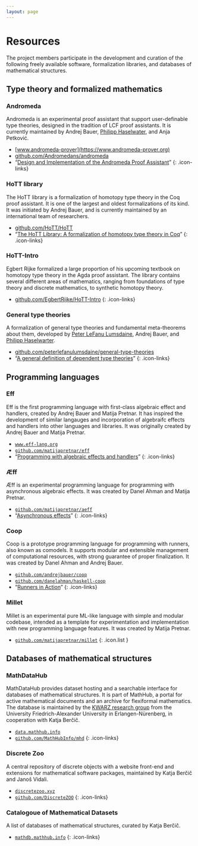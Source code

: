 ```yaml
---
layout: page
---
```


# Resources

The project members participate in the development and curation of the following freely available software,
formalization libraries, and databases of mathematical structures.

## Type theory and formalized mathematics

### Andromeda

Andromeda is an experimental proof assistant that support user-definable type theories, designed in the tradition of LCF proof assistants. It is currently maintained by Andrej Bauer, [Philipp Haselwater](https://haselwarter.org), and Anja Petković.

* <i class="fas fa-home"></i> [www.andromeda-prover](https://www.andromeda-prover.org)
* <i class="fab fa-github"></i> [github.com/Andromedans/andromeda](https://github.com/Andromedans/andromeda)
* <i class="fas fa-sm fa-scroll"></i> “[Design and Implementation of the Andromeda Proof Assistant](https://arxiv.org/abs/1802.06217v1)”
{: .icon-links}

### HoTT library

The HoTT library is a formalization of homotopy type theory in the Coq proof assistant. It is one of the largest and oldest formalizations of its kind. It was initiated by Andrej Bauer, and is currently maintained by an international team of researchers.

* <i class="fab fa-github"></i> [github.com/HoTT/HoTT](https://github.com/HoTT/HoTT)
* <i class="fas fa-sm fa-scroll"></i> “[The HoTT Library: A formalization of homotopy type theory in Coq](https://arxiv.org/abs/1610.04591)”
{: .icon-links}


### HoTT-Intro

Egbert Rijke formalized a large proportion of his upcoming textbook on homotopy type theory in the Agda proof assistant.
The library contains several different areas of mathematics, ranging from foundations of type theory and discrete
mathematics, to synthetic homotopy theory.

* <i class="fab fa-github"></i> [github.com/EgbertRijke/HoTT-Intro](https://github.com/EgbertRijke/HoTT-Intro)
{: .icon-links}

### General type theories

A formalization of general type theories and fundamental meta-theorems about them, developed by [Peter LeFanu Lumsdaine](http://peterlefanulumsdaine.com), Andrej Bauer, and [Philipp Haselwarter](https://haselwarter.org).

* <i class="fab fa-github"></i> [github.com/peterlefanulumsdaine/general-type-theories](https://github.com/peterlefanulumsdaine/general-type-theories)
* <i class="fas fa-sm fa-scroll"></i> “[A general definition of dependent type theories](https://arxiv.org/abs/2009.05539)”
{: .icon-links}


## Programming languages

### Eff

Eff is the first programming language with first-class algebraic effect and handlers, created by Andrej Bauer and Matija Pretnar. It has inspired the development of similar langauges and incorporation of algebraifc effects and handlers into other languages and libraries. It was originally created by Andrej Bauer and Matija Pretnar.

* <i class="fas fa-home"></i> [`www.eff-lang.org`](https://www.eff-lang.org)<br>
* <i class="fab fa-github"></i> [`github.com/matijapretnar/eff`](https://github.com/matijapretnar/eff)<br>
* <i class="fas fa-sm fa-scroll"></i> “[Programming with algebraic effects and handlers](https://doi.org/10.1016/j.jlamp.2014.02.001)”
{: .icon-links}


### Æff

Æff is an experimental programming language for programming with asynchronous algebraic effects. It was created by Danel Ahman and Matija Pretnar.

* <i class="fab fa-github"></i> [`github.com/matijapretnar/aeff`](https://github.com/matijapretnar/aeff)
* <i class="fas fa-sm fa-scroll"></i> “[Asynchronous effects](https://doi.org/10.1145/3434305)”
{: .icon-links}

### Coop

Coop is a prototype programming language for programming with runners, also known as comodels. It supports modular and extensible management of computational resources, with strong guarantee of proper finalization. It was created by Danel Ahman and Andrej Bauer.

* <i class="fab fa-github"></i> [`github.com/andrejbauer/coop`](https://github.com/andrejbauer/coop)
* <i class="fab fa-github"></i> [`github.com/danelahman/haskell-coop`](https://github.com/danelahman/haskell-coop)
* <i class="fas fa-sm fa-scroll"></i> “[Runners in Action](https://doi.org/10.1007/978-3-030-44914-8_2)”
{: .icon-links}

### Millet

Millet is an experimental pure ML-like language with simple and modular codebase, intended as a template for experimentation and implementation with new programming language features. It was created by Matija Pretnar.

* <i class="fab fa-github"></i> [`github.com/matijapretnar/millet`](https://github.com/matijapretnar/millet)
{: .icon.list }



## Databases of mathematical structures

### MathDataHub

MathDataHub provides dataset hosting and a searchable interface for databases of mathematical structures. It is part of MathHub, a portal  for active mathematical documents and an archive for flexiformal mathematics. The database is maintained by the [KWARZ research group](https://kwarc.info) from the University Friedrich-Alexander University in Erlangen-Nürenberg, in cooperation with Katja Berčič.

* <i class="fas fa-home"></i> [`data.mathhub.info`](https://data.mathhub.info)
* <i class="fab fa-github"></i> [`github.com/MathHubInfo/mhd`](https://github.com/MathHubInfo/mhd)
{: .icon-links}

### Discrete Zoo

A central repository of discrete objects with a website front-end and extensions for mathematical software packages, maintained by Katja Berčič and Janoš Vidali.

* <i class="fas fa-home"></i> [`discretezoo.xyz`](https://discretezoo.xyz)
* <i class="fab fa-github"></i> [`github.com/DiscreteZOO`](https://github.com/DiscreteZOO)
{: .icon-links}

### Catalogoue of Mathematical Datasets

A list of databases of mathematical structures, curated by Katja Berčič.

* <i class="fas fa-home"></i> [`mathdb.mathhub.info`](https://mathdb.mathhub.info)
{: .icon-links}

